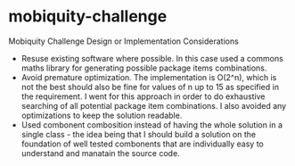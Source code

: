 # mobiquity-challenge
Mobiquity Challenge Design or Implementation Considerations
- Resuse existing software where possible. In this case used a commons maths library for generating possible package items combinations.
- Avoid premature optimization. The implementation is O(2^n), which is not the best should also be fine for values of n up to 15 as specified in the requirement. 
I went for this approach in order to do exhaustive searching of all potential package item combinations. I also avoided any optimizations to keep the solution 
readable.
- Used combonent combosition instead of having the whole solution in a single class - the idea being that I should build a solution on the foundation of well tested
combonents that are individually easy to understand and manatain the source code. 
